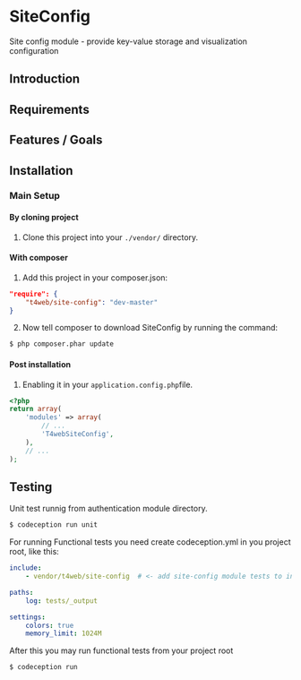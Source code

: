 SiteConfig
==========

Site config module - provide key-value storage and visualization configuration

Introduction
------------

Requirements
------------

Features / Goals
----------------

Installation
------------
### Main Setup

#### By cloning project

1. Clone this project into your `./vendor/` directory.

#### With composer

1. Add this project in your composer.json:

```json
"require": {
    "t4web/site-config": "dev-master"
}
```

2. Now tell composer to download SiteConfig by running the command:

```bash
$ php composer.phar update
```

#### Post installation

1. Enabling it in your `application.config.php`file.

```php
<?php
return array(
    'modules' => array(
        // ...
        'T4webSiteConfig',
    ),
    // ...
);
```

Testing
------------
Unit test runnig from authentication module directory.
```bash
$ codeception run unit
```
For running Functional tests you need create codeception.yml in you project root, like this:
```yml
include:
    - vendor/t4web/site-config  # <- add site-config module tests to include

paths:
    log: tests/_output

settings:
    colors: true
    memory_limit: 1024M
```
After this you may run functional tests from your project root
```bash
$ codeception run
```